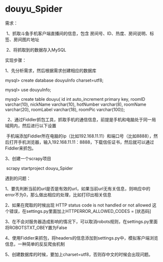 # douyu_Spider

需求：

  1、抓取斗鱼手机客户端直播间的信息，包含 房间号、ID、热度、房间说明、标签、房间图片地址
  
  2、将抓取到的数据存入MySQL
  

实现步骤：

1、先分析需求，然后根据需求创建相应的数据库

  mysql> create database douyuInfo charset=utf8;
  
  mysql> use douyuInfo;
  
  mysql> create table douyu( id int auto_increment primary key, roomID varchar(10), nickName varchar(10), hotNumber varchar(8), roomName varchar(20), roomLabel varchar(18), roomPic varchar(100));
  
  
2、通过Fiddler抓包工具，抓取手机的通信信息，前提是手机和电脑处于同一局域网内，然后进行以下设置

  手机端添加Fiddler所在电脑的ip（比如192.168.11.11）和端口号（比如8888），然后打开手机浏览器，输入192.168.11.11：8888，下载信任证书，然后就可以通过Fiddler来抓包。

3、创建一个scrapy项目

  scrapy startproject douyu_Spider
  

遇到的问题：

1、要先判断当前的url是否是有效的url，如果当前url无有关信息，则响应中的error不为0，那么做出相应的处理，比如打印出相关信息

2、如果在爬取的时候出现 HTTP status code is not handled or not allowed 这个错误，在settings.py里面加上HTTPERROR_ALLOWED_CODES = [状态码]

3、在不会对服务器造成影响的情况下，可以取消robots规则，在settings.py里面将ROBOTSTXT_OBEY置为False

4、使用Fiddler来抓包，将headers的信息添加到settings.py中，模拟客户端浏览信息，一种简单的反反爬虫机制

5、创建数据库的时候，要加上charset=utf8，否则存中文的时候会出现问题。
